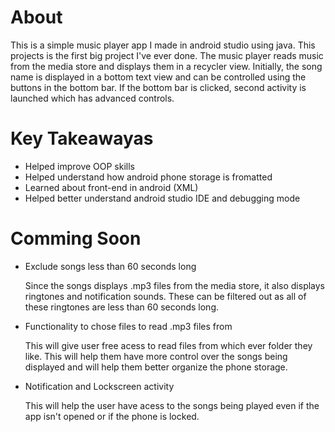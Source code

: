 # About
This is a simple music player app I made in android studio using java. This projects is the first big project I've ever done. The music player reads music from the media store and displays them in a recycler view. 
Initially, the song name is displayed in a bottom text view and can be controlled using the buttons in the bottom bar. If the bottom bar is clicked, second activity is launched which has advanced controls. 
# Key Takeawayas
- Helped improve OOP skills
- Helped understand how android phone storage is fromatted
- Learned about front-end in android (XML)
- Helped better understand android studio IDE and debugging mode 
# Comming Soon
- Exclude songs less than 60 seconds long

    Since the songs displays .mp3 files from the media store, it also displays ringtones and notification sounds. These can be filtered out     as all of these ringtones are less than 60 seconds long. 
- Functionality to chose files to read .mp3 files from

    This will give user free acess to read files from which ever folder they like. This will help them have more control over the songs         being displayed and will help them better organize the phone storage. 
- Notification and Lockscreen activity

    This will help the user have acess to the songs being played even if the app isn't opened or if the phone is locked. 
